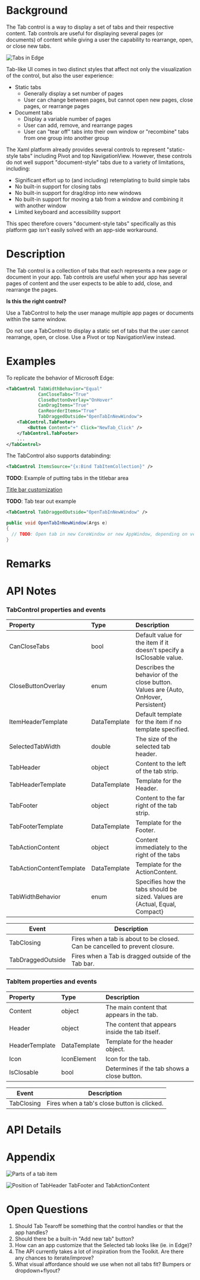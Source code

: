 <!-- The purpose of this spec is to describe a new feature and
its APIs that make up a new feature in WinUI. -->

<!-- There are two audiences for the spec. The first are people
that want to evaluate and give feedback on the API, as part of
the submission process.  When it's complete
it will be incorporated into the public documentation at
docs.microsoft.com (http://docs.microsoft.com/uwp/toolkits/winui/).
Hopefully we'll be able to copy it mostly verbatim.
So the second audience is everyone that reads there to learn how
and why to use this API. -->

# Background
<!-- Use this section to provide background context for the new API(s) 
in this spec. -->

<!-- This section and the appendix are the only sections that likely
do not get copied to docs.microsoft.com; they're just an aid to reading this spec. -->

<!-- If you're modifying an existing API, included a link here to the
existing page(s) -->

<!-- For example, this section is a place to explain why you're adding this API rather than
modifying an existing API. -->

<!-- For example, this is a place to provide a brief explanation of some dependent
area, just explanation enough to understand this new API, rather than telling
the reader "go read 100 pages of background information posted at ...". -->

The Tab control is a way to display a set of tabs and their respective content. Tab controls are useful for displaying several pages (or documents) of content while giving a user the capability to rearrange, open, or close new tabs. 

![Tabs in Edge](https://user-images.githubusercontent.com/25991996/52679758-f6d6ad80-2eea-11e9-9955-fd111c26d982.png)

Tab-like UI comes in two distinct styles that affect not only the visualization of the control, but also the user experience:
* Static tabs
    * Generally display a set number of pages
    * User can change between pages, but cannot open new pages, close pages, or rearrange pages
* Document tabs
    * Display a variable number of pages
    * User can add, remove, and rearrange pages
    * User can "tear off" tabs into their own window or "recombine" tabs from one group into another group

The Xaml platform already provides several controls to represent "static-style tabs" including Pivot and top NavigationView. However, these controls do not well support "document-style" tabs due to a variety of limitations, including:
* Significant effort up to (and including) retemplating to build simple tabs
* No built-in support for closing tabs
* No built-in support for drag/drop into new windows
* No built-in support for moving a tab from a window and combining it with another window
* Limited keyboard and accessibility support

This spec therefore covers "document-style tabs" specifically as this platform gap isn't easily solved with an app-side workaround. 

# Description
<!-- Use this section to provide a brief description of the feature.
For an example, see the introduction to the PasswordBox control 
(http://docs.microsoft.com/windows/uwp/design/controls-and-patterns/password-box). -->

The Tab control is a collection of tabs that each represents a new page or document in your app. Tab controls are useful when your app has several pages of content and the user expects to be able to add, close, and rearrange the pages.

**Is this the right control?**

Use a TabControl to help the user manage multiple app pages or documents within the same window. 

Do not use a TabControl to display a static set of tabs that the user cannot rearrange, open, or close. Use a Pivot or top NavigationView instead. 

# Examples
<!-- Use this section to explain the features of the API, showing
example code with each description. The general format is: 
  feature explanation,
  example code
  feature explanation,
  example code
  etc.-->

<!-- As an example of this section, see the Examples section for the PasswordBox control 
(https://docs.microsoft.com/windows/uwp/design/controls-and-patterns/password-box#examples). -->

To replicate the behavior of Microsoft Edge:

``` xml
<TabControl TabWidthBehavior="Equal"
            CanCloseTabs="True"
            CloseButtonOverlay="OnHover"
            CanDragItems="True"
            CanReorderItems="True"
            TabDraggedOutside="OpenTabInNewWindow">
    <TabControl.TabFooter>
        <Button Content="+" Click="NewTab_Click" />
    </TabControl.TabFooter>
    ...
</TabControl>
```

The TabControl also supports databinding: 

``` xml
<TabControl ItemsSource="{x:Bind TabItemCollection}" />
```

**TODO**: Example of putting tabs in the titlebar area

[Title bar customization](https://docs.microsoft.com/en-us/windows/uwp/design/shell/title-bar)

**TODO**: Tab tear out example
``` xml
<TabControl TabDraggedOutside="OpenTabInNewWindow" />
```
``` csharp
public void OpenTabInNewWindow(Args e)
{
  // TODO: Open tab in new CoreWindow or new AppWindow, depending on version... 
}
```

# Remarks
<!-- Explanation and guidance that doesn't fit into the Examples
section.  For example, see the Remarks for the MediaPlayerElement 
(https://docs.microsoft.com/uwp/api/Windows.UI.Xaml.Controls.MediaPlayerElement#remarks). -->


# API Notes
<!-- Give a one or two line description of each API (type
and member), or at least the ones that aren't obvious
from their name.  These descriptions are what show up
in IntelliSense. -->

### TabControl properties and events

| Property | Type | Description |
|:-------- |:---- |:----------- |
| CanCloseTabs | bool | Default value for the item if it doesn't specify a IsClosable value. |
| CloseButtonOverlay | enum | Describes the behavior of the close button. Values are {Auto, OnHover, Persistent} |
| ItemHeaderTemplate | DataTemplate | Default template for the item if no template specified. |
| SelectedTabWidth | double | The size of the selected tab header. |
| TabHeader | object | Content to the left of the tab strip. |
| TabHeaderTemplate | DataTemplate | Template for the Header. |
| TabFooter | object | Content to the far right of the tab strip. |
| TabFooterTemplate | DataTemplate | Template for the Footer. |
| TabActionContent | object | Content immediately to the right of the tabs |
| TabActionContentTemplate | DataTemplate | Template for the ActionContent. |
| TabWidthBehavior | enum | Specifies how the tabs should be sized. Values are {Actual, Equal, Compact} |

| Event | Description |
|---|---|
| TabClosing | Fires when a tab is about to be closed. Can be cancelled to prevent closure. |
| TabDraggedOutside | Fires when a Tab is dragged outside of the Tab bar. |

### TabItem properties and events

| Property | Type | Description |
|:-------- |:---- |:----------- |
| Content | object | The main content that appears in the tab. |
| Header | object | The content that appears inside the tab itself.  |
| HeaderTemplate | DataTemplate | Template for the header object. |
| Icon | IconElement | Icon for the tab. |
| IsClosable | bool | Determines if the tab shows a close button. |

| Event | Description |
|---|---|
| TabClosing | Fires when a tab's close button is clicked. |

# API Details
<!-- The exact API, in MIDL3 format (https://docs.microsoft.com/en-us/uwp/midl-3/) -->

# Appendix
<!-- Anything else that you want to write down for posterity, but 
that isn't necessary to understand the purpose and usage of the API.
For example, implementation details. -->

![Parts of a tab item](https://user-images.githubusercontent.com/25991996/53277900-35beed00-36bb-11e9-910e-36119f7ad4af.png)

![Position of TabHeader TabFooter and TabActionContent](https://user-images.githubusercontent.com/25991996/53277918-4c654400-36bb-11e9-9d0d-4fac948bc9f0.png)

# Open Questions
1. Should Tab Tearoff be something that the control handles or that the app handles?
1. Should there be a built-in "Add new tab" button? 
1. How can an app customize that the Selected tab looks like (ie. in Edge)?
1. The API currently takes a lot of inspiration from the Toolkit. Are there any chances to iterate/improve?
1. What visual affordance should we use when not all tabs fit? Bumpers or dropdown+flyout?